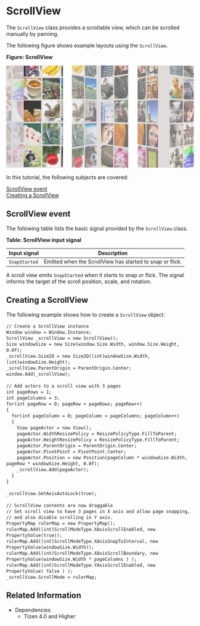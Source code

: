 # ScrollView

The `ScrollView` class provides a scrollable view, which can be scrolled manually by panning.

The following figure shows example layouts using the `ScrollView`.

**Figure: ScrollView**

![ScrollView](./media/scrollview.png)


In this tutorial, the following subjects are covered:

[ScrollView event](#1)<br>
[Creating a ScrollView](#2)<br>

<a name="1"></a>
## ScrollView event

The following table lists the basic signal provided by the `ScrollView` class.

**Table: ScrollView input signal**

| Input signal    | Description                                               |
| --------------- | --------------------------------------------------------- |
| `SnapStarted`   | Emitted when the ScrollView has started to snap or flick. |

A scroll view emits `SnapStarted` when it starts to snap or flick. The signal informs the target of the scroll position, scale, and rotation.

<a name="2"></a>
## Creating a ScrollView

The following example shows how to create a `ScrollView` object:

```
// Create a ScrollView instance
Window window = Window.Instance;
ScrollView _scrollView = new ScrollView();
Size windowSize = new Size(window.Size.Width, window.Size.Height, 0.0f);
_scrollView.Size2D = new Size2D((int)windowSize.Width, (int)windowSize.Height);
_scrollView.ParentOrigin = ParentOrigin.Center;
window.Add(_scrollView);

// Add actors to a scroll view with 3 pages
int pageRows = 1;
int pageColumns = 3;
for(int pageRow = 0; pageRow < pageRows; pageRow++)
{
  for(int pageColumn = 0; pageColumn < pageColumns; pageColumn++)
  {
    View pageActor = new View();
    pageActor.WidthResizePolicy = ResizePolicyType.FillToParent;
    pageActor.HeightResizePolicy = ResizePolicyType.FillToParent;
    pageActor.ParentOrigin = ParentOrigin.Center;
    pageActor.PivotPoint = PivotPoint.Center;
    pageActor.Position = new Position(pageColumn * windowSize.Width, pageRow * windowSize.Height, 0.0f);
    _scrollView.Add(pageActor);
  }
}

_scrollView.SetAxisAutoLock(true);

// ScrollView contents are now draggable
// Set scroll view to have 3 pages in X axis and allow page snapping,
// and also disable scrolling in Y axis.
PropertyMap rulerMap = new PropertyMap();
rulerMap.Add((int)ScrollModeType.XAxisScrollEnabled, new PropertyValue(true));
rulerMap.Add((int)ScrollModeType.XAxisSnapToInterval, new PropertyValue(windowSize.Width));
rulerMap.Add((int)ScrollModeType.XAxisScrollBoundary, new PropertyValue(windowSize.Width * pageColumns ) );
rulerMap.Add((int)ScrollModeType.YAxisScrollEnabled, new PropertyValue( false ) );
_scrollView.ScrollMode = rulerMap;
```

## Related Information
* Dependencies
  -   Tizen 4.0 and Higher
